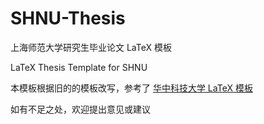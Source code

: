 # SHNU-Thesis

上海师范大学研究生毕业论文 LaTeX 模板

LaTeX Thesis Template for SHNU

本模板根据旧的的模板改写，参考了 [华中科技大学 LaTeX 模板](https://github.com/skinaze/HUSTPaperTemp)

如有不足之处，欢迎提出意见或建议